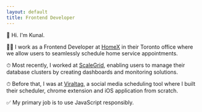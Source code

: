 ```yaml
---
layout: default
title: Frontend Developer
---
```


👋 Hi. I'm Kunal.

👨‍💻 I work as a Frontend Developer at [HomeX][homex] in their Toronto office where we allow users to seamlessly schedule home service appointments.

⏱ Most recently, I worked at [ScaleGrid][scalegrid], enabling users to manage their database clusters by creating dashboards and monitoring solutions.

⏱ Before that, I was at [Viraltag][viraltag], a social media scheduling tool where I built their scheduler, chrome extension and iOS application from scratch.

✅ My primary job is to use JavaScript responsibly.

[homex]: https://homex.com/
[scalegrid]: https://scalegrid.io
[viraltag]: https://www.viraltag.com/
[viraltag-chrome-extension]: https://chrome.google.com/webstore/detail/viraltag/jgalnfddmdhldmolecmlopbabjbngoka?hl=en